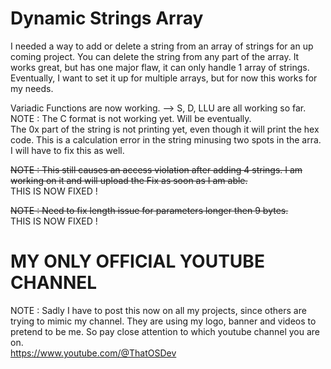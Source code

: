 # Dynamic Strings Array  
  
  
I needed a way to add or delete a string from an array of strings for an up coming project. You can delete the string from any part of the array. It works great, but has one major flaw, it can only handle 1 array of strings. Eventually, I want to set it up for multiple arrays, but for now this works for my needs.  
  
Variadic Functions are now working.  --> S, D, LLU are all working so far.  
NOTE : The C format is not working yet. Will be eventually.  
       The 0x part of the string is not printing yet, even though it will print the hex code. This is a calculation error in the string minusing two spots in the arra. I will have to fix this as well.  
  
  
~~NOTE : This still causes an access violation after adding 4 strings. I am working on it and will upload the Fix as soon as I am able.~~  
THIS IS NOW FIXED !  

~~NOTE : Need to fix length issue for parameters longer then 9 bytes.~~  
THIS IS NOW FIXED !    
    
# MY ONLY OFFICIAL YOUTUBE CHANNEL  
NOTE : Sadly I have to post this now on all my projects, since others are trying to mimic my channel. They are using my logo, banner and videos to pretend to be me. So pay close attention to which youtube channel you are on.  
https://www.youtube.com/@ThatOSDev  
  
  